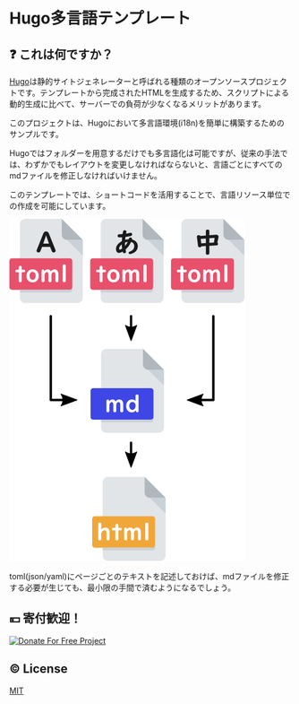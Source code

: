 # Hugo多言語テンプレート

## :question: これは何ですか？
[Hugo](https://gohugo.io/)は静的サイトジェネレーターと呼ばれる種類のオープンソースプロジェクトです。テンプレートから完成されたHTMLを生成するため、スクリプトによる動的生成に比べて、サーバーでの負荷が少なくなるメリットがあります。

このプロジェクトは、Hugoにおいて多言語環境(i18n)を簡単に構築するためのサンプルです。

Hugoではフォルダーを用意するだけでも多言語化は可能ですが、従来の手法では、わずかでもレイアウトを変更しなければならないと、言語ごとにすべてのmdファイルを修正しなければいけません。

このテンプレートでは、ショートコードを活用することで、言語リソース単位での作成を可能にしています。

![Template image](conv.png)

toml(json/yaml)にページごとのテキストを記述しておけば、mdファイルを修正する必要が生じても、最小限の手間で済むようになるでしょう。

## :yen: 寄付歓迎！
[![Donate For Free Project](https://www.tnksoft.com/donate/donate.svg "Donate For Free Project")](https://www.tnksoft.com/donate/?lang=en)

## :copyright: License
[MIT](http://opensource.org/licenses/MIT)